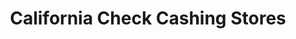 ---
title: "California Check Cashing Stores"
url: /sacramento/california-check-cashing-stores/
shop: Leiher
---
